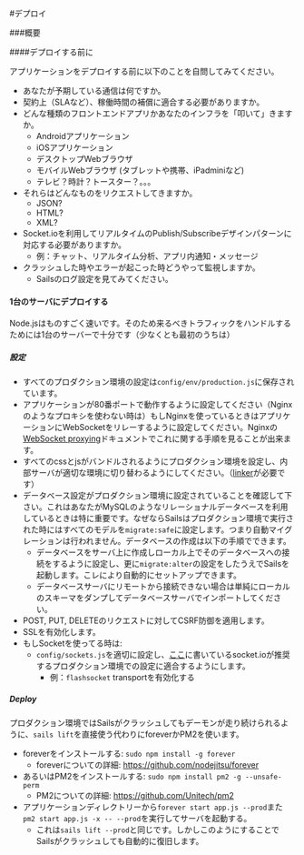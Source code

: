 #デプロイ

###概要

####デプロイする前に

アプリケーションをデプロイする前に以下のことを自問してみてください。

+ あなたが予期している通信は何ですか。
+ 契約上（SLAなど）、稼働時間の補償に適合する必要がありますか。
+ どんな種類のフロントエンドアプリかあなたのインフラを「叩いて」きますか。
  + Androidアプリケーション
  + iOSアプリケーション
  + デスクトップWebブラウザ
  + モバイルWebブラウザ (タブレットや携帯、iPadminiなど)
  + テレビ？時計？トースター？。。。
+ それらはどんなものをリクエストしてきますか。
  + JSON?
  + HTML?
  + XML?
+ Socket.ioを利用してリアルタイムのPublish/Subscribeデザインパターンに対応する必要がありますか。
  + 例：チャット、リアルタイム分析、アプリ内通知・メッセージ
+ クラッシュした時やエラーが起こった時どうやって監視しますか。
  + Sailsのログ設定を見てみてください。
    
#### 1台のサーバにデプロイする

Node.jsはものすごく速いです。そのため来るべきトラフィックをハンドルするためには1台のサーバーで十分です（少なくとも最初のうちは）

##### 設定


+ すべてのプロダクション環境の設定は`config/env/production.js`に保存されています。
+ アプリケーションが80番ポートで動作するように設定してください（Nginxのようなプロキシを使わない時は）もしNginxを使っているときはアプリケーションにWebSocketをリレーするように設定してください。Nginxの[WebSocket proxying](http://nginx.org/en/docs/http/websocket.html)ドキュメントでこれに関する手順を見ることが出来ます。
+ すべてのcssとjsがバンドルされるようにプロダクション環境を設定し、内部サーバが適切な環境に切り替わるようにしてください。（[linker](https://github.com/balderdashy/sails-wiki/blob/0.9/assets.md)が必要です）
+ データベース設定がプロダクション環境に設定されていることを確認して下さい。これはあなたがMySQLのようなリレーショナルデータベースを利用しているときは特に重要です。なぜならSailsはプロダクション環境で実行された時にはすべてのモデルを`migrate:safe`に設定します。つまり自動マイグレーションは行われません。データベースの作成は以下の手順でできます。
  + データベースをサーバ上に作成しローカル上でそのデータベースへの接続をするように設定し、更に`migrate:alter`の設定をしたうえでSailsを起動します。こレにより自動的にセットアップできます。
  + データベースサーバにリモートから接続できない場合は単純にローカルのスキーマをダンプしてデータベースサーバでインポートしてください。
+ POST, PUT, DELETEのリクエストに対してCSRF防御を適用します。
+ SSLを有効化します。
+ もしSocketを使ってる時は:
  + `config/sockets.js`を適切に設定し、[ここ](https://github.com/LearnBoost/Socket.IO/wiki/Configuring-Socket.IO#recommended-production-settings)に書いているsocket.ioが推奨するプロダクション環境での設定に適合するようにします。
    + 例：`flashsocket` transportを有効化する


##### Deploy

プロダクション環境ではSailsがクラッシュしてもデーモンが走り続けられるように、`sails lift`を直接使う代わりにforeverかPM2を使います。

+ foreverをインストールする: `sudo npm install -g forever`
  + foreverについての詳細: https://github.com/nodejitsu/forever
+ あるいはPM2をインストールする: `sudo npm install pm2 -g --unsafe-perm`
  + PM2についての詳細: https://github.com/Unitech/pm2 
+ アプリケーションディレクトリーから`forever start app.js --prod`また` pm2 start app.js -x -- --prod`を実行してサーバを起動する。
  + これは`sails lift --prod`と同じです。しかしこのようにすることでSailsがクラッシュしても自動的に復旧します。
 


<docmeta name="uniqueID" value="Deployment402941">
<docmeta name="displayName" value="Deployment">

